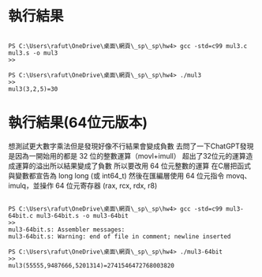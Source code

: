 # 執行結果

``` 

PS C:\Users\rafut\OneDrive\桌面\網頁\_sp\_sp\hw4> gcc -std=c99 mul3.c mul3.s -o mul3
>>

PS C:\Users\rafut\OneDrive\桌面\網頁\_sp\_sp\hw4> ./mul3
>>
mul3(3,2,5)=30

``` 

# 執行結果(64位元版本)

想測試更大數字乘法但是發現好像不行結果會變成負數
去問了一下ChatGPT發現是因為一開始用的都是 32 位的整數運算（movl+imull）
超出了32位元的運算造成運算的溢出所以結果變成了負數
所以要改用 64 位元整數的運算
在C層把函式與變數都宣告為 long long (或 int64_t)
然後在匯編層使用 64 位元指令 movq、imulq，並操作 64 位元寄存器 (rax, rcx, rdx, r8)

``` 

PS C:\Users\rafut\OneDrive\桌面\網頁\_sp\_sp\hw4> gcc -std=c99 mul3-64bit.c mul3-64bit.s -o mul3-64bit
>>
mul3-64bit.s: Assembler messages:
mul3-64bit.s: Warning: end of file in comment; newline inserted

PS C:\Users\rafut\OneDrive\桌面\網頁\_sp\_sp\hw4> ./mul3-64bit
>>
mul3(55555,9487666,5201314)=2741546472768003820

``` 
